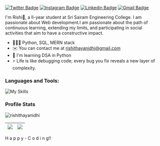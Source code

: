 <!-- <img  align="right" src="" alt="coding gif" height="300" width="400"></img> -->
[![Twitter Badge](https://img.shields.io/twitter/url?url=https%3A%2F%2Ftwitter.com%2Frishithayanidhi&label=%40rishithayanidhi
)](https://x.com/rishithayanidhi)
[![Instagram Badge](https://img.shields.io/badge/rishithayanidhi-%23E4405F.svg?&style=flat-square&logo=instagram&logoColor=white)](https://www.instagram.com/rishithayanidhi/)
 [![Linkedin Badge](https://img.shields.io/badge/-rishithayanidhi-blue?style=flat-square&logo=Linkedin&logoColor=white&link=https://www.linkedin.com/in/rishithayanidhi/)](https://www.linkedin.com/in/rishithayanidhi/) 
[![Gmail Badge](https://img.shields.io/badge/-rishithayanidhi@gmail.com-c14438?style=flat-square&logo=Gmail&logoColor=white&link=mailto:rishithayanidhi@gmail.com)](mailto:rishithayanidhi@gmail.com)

I'm Rishi🤞, a II-year student at Sri Sairam Engineering College. I am passionate about Web development.I am passionate about the path of continuous learning, extending my limits, and participating in social activities that aim to have a constructive impact.

* 🧑🏽‍💻  Python, SQL, MERN stack
* ✉️  You can contact me at [rishithayanidhi@gmail.com](mailto:rishithayanidhi@gmail.com)
* 🧠  I'm learning DSA in Python
* ⚡  Life is like debugging code; every bug you fix reveals a new layer of complexity.


<h3 align="left">Languages and Tools:</h3>

![My Skills](https://skillicons.dev/icons?i=py,java,express,cpp,js,mysql,firebase,react,git&theme=dark)

<h3>Profile Stats</h3>

<p align="left"> <img src="https://komarev.com/ghpvc/?username=rishithayanidhi&label=Profile%20views&color=0e75b6&style=flat" alt="rishithayanidhi" /> </p>

| <img align="center" src="https://github-readme-stats.vercel.app/api?username=rishithayanidhi&show_icons=true&theme=radical"> | <img src="https://github-readme-streak-stats.herokuapp.com/?user=rishithayanidhi&theme=dark"> |
| :----------------------------------------------------------------------------------------------------------------------: | :---------------------------------------------------------------------------------------: |

<p> H a p p y - C o d i n g!! </p>

